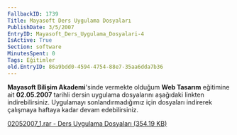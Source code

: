 ```yaml
---
FallbackID: 1739
Title: Mayasoft Ders Uygulama Dosyaları
PublishDate: 3/5/2007
EntryID: Mayasoft_Ders_Uygulama_Dosyalari-4
IsActive: True
Section: software
MinutesSpent: 0
Tags: Eğitimler
old.EntryID: 86a9bdd0-4594-4754-88e7-35aa6dda7b36
---
```

**Mayasoft Bilişim Akademi**'sinde vermekte olduğum **Web Tasarım**
eğitimine ait **02.05.2007** tarihli dersin uygulama dosyalarını
aşağıdaki linkten indirebilirsiniz. Uygulamayı sonlandırmadığımız için
dosyaları indirerek çalışmaya haftaya kadar devam edebilirsiniz.

[02052007\_1.rar - Ders Uygulama Dosyaları (354.19
KB)](http://cdn.daron.yondem.com/assets/1739/02052007_1.rar)



